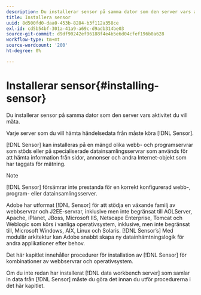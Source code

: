 ```yaml
---
description: Du installerar sensor på samma dator som den server vars aktivitet du vill mäta.
title: Installera sensor
uuid: 8d500fd0-daa0-453b-8284-b3f112a358ce
exl-id: cd5b54bf-301a-41a9-a69c-d9adb314be03
source-git-commit: d9df90242ef96188f4e4b5e6d04cfef196b0a628
workflow-type: tm+mt
source-wordcount: '200'
ht-degree: 0%

---
```


# Installerar sensor{#installing-sensor}

Du installerar sensor på samma dator som den server vars aktivitet du vill mäta.

Varje server som du vill hämta händelsedata från måste köra [!DNL Sensor].

[!DNL Sensor] kan installeras på en mängd olika webb- och programservrar som stöds eller på specialiserade datainsamlingsservrar som används för att hämta information från sidor, annonser och andra Internet-objekt som har taggats för mätning.

>[!NOTE]
>
>[!DNL Sensor] försämrar inte prestanda för en korrekt konfigurerad webb-, program- eller datainsamlingsserver.

Adobe har utformat [!DNL Sensor] för att stödja en växande familj av webbservrar och J2EE-servrar, inklusive men inte begränsat till AOLServer, Apache, iPlanet, JBoss, Microsoft IIS, Netscape Enterprise, Tomcat och Weblogic som körs i vanliga operativsystem, inklusive, men inte begränsat till, Microsoft Windows, AIX, Linux och Solaris. [!DNL Sensor’s] Med modulär arkitektur kan Adobe snabbt skapa ny datainhämtningslogik för andra applikationer efter behov.

Det här kapitlet innehåller procedurer för installation av [!DNL Sensor] för kombinationer av webbservrar och operativsystem.

Om du inte redan har installerat [!DNL data workbench server] som samlar in data från [!DNL Sensor] måste du göra det innan du utför procedurerna i det här kapitlet.
